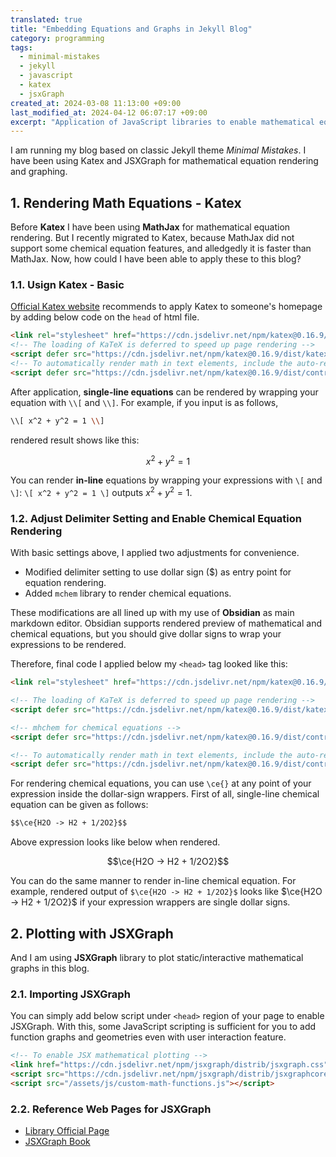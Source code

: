 ```yaml
---
translated: true
title: "Embedding Equations and Graphs in Jekyll Blog"
category: programming
tags:
  - minimal-mistakes
  - jekyll
  - javascript
  - katex
  - jsxGraph
created_at: 2024-03-08 11:13:00 +09:00
last_modified_at: 2024-04-12 06:07:17 +09:00
excerpt: "Application of JavaScript libraries to enable mathematical equation rendering (Katex) and graphing (JSXGraph)."
---
```


I am running my blog based on classic Jekyll theme *Minimal Mistakes*.  I have been using Katex and JSXGraph for mathematical equation rendering and graphing. 

## 1. Rendering Math Equations - Katex

Before **Katex** I have been using **MathJax** for mathematical equation rendering.  But I recently migrated to Katex, because MathJax did not support some chemical equation features, and alledgedly it is faster than MathJax.  Now, how could I have been able to apply these to this blog?

### 1.1. Usign Katex - Basic

[Official Katex website](https://katex.org/docs/browser) recommends to apply Katex to someone's homepage by adding below code on the `head` of html file.

```html
<link rel="stylesheet" href="https://cdn.jsdelivr.net/npm/katex@0.16.9/dist/katex.min.css" integrity="sha384-n8MVd4RsNIU0tAv4ct0nTaAbDJwPJzDEaqSD1odI+WdtXRGWt2kTvGFasHpSy3SV" crossorigin="anonymous">
<!-- The loading of KaTeX is deferred to speed up page rendering -->
<script defer src="https://cdn.jsdelivr.net/npm/katex@0.16.9/dist/katex.min.js" integrity="sha384-XjKyOOlGwcjNTAIQHIpgOno0Hl1YQqzUOEleOLALmuqehneUG+vnGctmUb0ZY0l8" crossorigin="anonymous"></script>
<!-- To automatically render math in text elements, include the auto-render extension: -->
<script defer src="https://cdn.jsdelivr.net/npm/katex@0.16.9/dist/contrib/auto-render.min.js" integrity="sha384-+VBxd3r6XgURycqtZ117nYw44OOcIax56Z4dCRWbxyPt0Koah1uHoK0o4+/RRE05" crossorigin="anonymous" onload="renderMathInElement(document.body);"></script>
```

After application, **single-line equations** can be rendered by wrapping your equation with `\\[` and `\\]`.  For example, if you input is as follows,

```bash
\\[ x^2 + y^2 = 1 \\]
```

rendered result shows like this:

$$ x^2 + y^2 = 1 $$

You can render **in-line** equations by wrapping your expressions with `\[` and `\]`: `\[ x^2 + y^2 = 1 \]` outputs $x^2 + y^2 = 1$.

### 1.2. Adjust Delimiter Setting and Enable Chemical Equation Rendering

With basic settings above, I applied two adjustments for convenience.

- Modified delimiter setting to use dollar sign (&#36;) as entry point for equation rendering.
- Added `mchem` library to render chemical equations.

These modifications are all lined up with my use of **Obsidian** as main markdown editor.  Obsidian supports rendered preview of mathematical and chemical equations, but you should give dollar signs to wrap your expressions to be rendered.

Therefore, final code I applied below my `<head>` tag looked like this:

```html
<link rel="stylesheet" href="https://cdn.jsdelivr.net/npm/katex@0.16.9/dist/katex.min.css" integrity="sha384-n8MVd4RsNIU0tAv4ct0nTaAbDJwPJzDEaqSD1odI+WdtXRGWt2kTvGFasHpSy3SV" crossorigin="anonymous">

<!-- The loading of KaTeX is deferred to speed up page rendering -->
<script defer src="https://cdn.jsdelivr.net/npm/katex@0.16.9/dist/katex.min.js" integrity="sha384-XjKyOOlGwcjNTAIQHIpgOno0Hl1YQqzUOEleOLALmuqehneUG+vnGctmUb0ZY0l8" crossorigin="anonymous"></script>

<!-- mhchem for chemical equations -->
<script defer src="https://cdn.jsdelivr.net/npm/katex@0.16.9/dist/contrib/mhchem.min.js" integrity="sha384-ifpG+NlgMq0kvOSGqGQxW1mJKpjjMDmZdpKGq3tbvD3WPhyshCEEYClriK/wRVU0"  crossorigin="anonymous"></script>

<!-- To automatically render math in text elements, include the auto-render extension: -->
<script defer src="https://cdn.jsdelivr.net/npm/katex@0.16.9/dist/contrib/auto-render.min.js" integrity="sha384-+VBxd3r6XgURycqtZ117nYw44OOcIax56Z4dCRWbxyPt0Koah1uHoK0o4+/RRE05" crossorigin="anonymous" onload="renderMathInElement(document.body, {delimiters: [{left: '$$', right: '$$', display: true}, {left: '\\[', right: '\\]', display: true}, {left: '$', right: '$', display: false}, {left: '\\(', right: '\\)', display: false}]});"></script>
```

For rendering chemical equations, you can use `\ce{}` at any point of your expression inside the dollar-sign wrappers.  First of all, single-line chemical equation can be given as follows:

```html
$$\ce{H2O -> H2 + 1/2O2}$$
```

Above expression looks like below when rendered.

$$\ce{H2O -> H2 + 1/2O2}$$

You can do the same manner to render in-line chemical equation.  For example, rendered output of `$\ce{H2O -> H2 + 1/2O2}$` looks like $\ce{H2O -> H2 + 1/2O2}$ if your expression wrappers are single dollar signs.

## 2. Plotting with JSXGraph

And I am using **JSXGraph** library to plot static/interactive mathematical graphs in this blog.

### 2.1. Importing JSXGraph

You can simply add below script under `<head>` region of your page to enable JSXGraph.  With this, some JavaScript scripting is sufficient for you to add function graphs and geometries even with user interaction feature.

```html
<!-- To enable JSX mathematical plotting -->
<link href="https://cdn.jsdelivr.net/npm/jsxgraph/distrib/jsxgraph.css" rel="stylesheet" type="text/css" />
<script src="https://cdn.jsdelivr.net/npm/jsxgraph/distrib/jsxgraphcore.js" type="text/javascript" charset="UTF-8"></script>
<script src="/assets/js/custom-math-functions.js"></script>
```

### 2.2. Reference Web Pages for JSXGraph

- [Library Official Page](https://jsxgraph.uni-bayreuth.de/wp/index.html)
- [JSXGraph Book](https://ipesek.github.io/jsxgraphbook/)